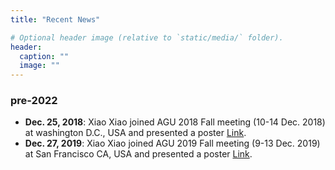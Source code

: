 ```yaml
---
title: "Recent News"

# Optional header image (relative to `static/media/` folder).
header:
  caption: ""
  image: ""
---
```


### pre-2022

-   **Dec. 25, 2018**:
    Xiao Xiao joined AGU 2018 Fall meeting (10-14 Dec. 2018) at washington D.C., USA and presented a poster [Link](https://agu.confex.com/agu/fm18/meetingapp.cgi/Paper/388193).
-   **Dec. 27, 2019**:
    Xiao Xiao joined AGU 2019 Fall meeting (9-13 Dec. 2019) at San Francisco CA, USA and presented a poster [Link](https://agu.confex.com/agu/fm19/meetingapp.cgi/Paper/581056).

